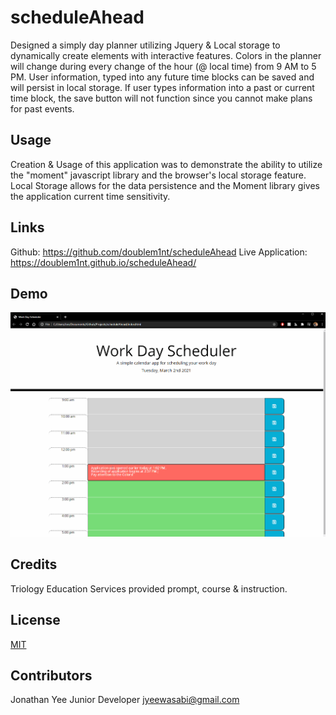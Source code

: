 # scheduleAhead

Designed a simply day planner utilizing Jquery & Local storage to dynamically create elements with interactive features. Colors in the planner will change during every change of the hour (@ local time) from 9 AM to 5 PM. User information, typed into any future time blocks can be saved and will persist in local storage. If user types information into a past or current time block, the save button will not function since you cannot make plans for past events. 

## Usage
Creation & Usage of this application was to demonstrate the ability to utilize the "moment" javascript library and the browser's local storage feature. Local Storage allows for the data persistence and the Moment library gives the application current time sensitivity.

## Links
Github: https://github.com/doublem1nt/scheduleAhead
Live Application: https://doublem1nt.github.io/scheduleAhead/

## Demo
![demo](./assets/demo.gif)

## Credits 
Triology Education Services provided prompt, course & instruction. 

## License
[MIT](https://choosealicense.com/licenses/mit/)

## Contributors
Jonathan Yee
Junior Developer
jyeewasabi@gmail.com